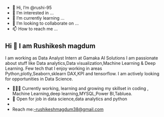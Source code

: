 - 👋 Hi, I’m @rushi-95
- 👀 I’m interested in ...
- 🌱 I’m currently learning ...
- 💞️ I’m looking to collaborate on ...
- 📫 How to reach me ...

<!---
rushi-95/rushi-95 is a ✨ special ✨ repository because its `README.md` (this file) appears on your GitHub profile.
You can click the Preview link to take a look at your changes.
--->
## Hi 👋 I am Rushikesh magdum 
I am working as  Data Analyst Intern at Gamaka AI Solutions
 I am passionate about stuff like Data analytics,Data visualization,Machine Learning & Deep Learning. 
Few tech that I enjoy working in areas Python,plotly,Seaborn,sklearn DAX,KPI and tensorflow. I am actively looking for opportunities in Data Science.

- 👨🏽‍💻 Currently working, learning and growing my skillset in coding , Machine Learning,deep learning,MYSQL,Power BI,Tabluea.
- 🤝 Open for job in data science,data analytics and python
- 
- Reach me:-rushikeshmagdum38@gmail.com
